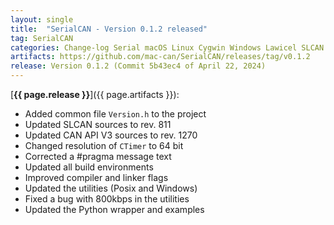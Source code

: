 ```yaml
---
layout: single
title:  "SerialCAN - Version 0.1.2 released"
tag: SerialCAN
categories: Change-log Serial macOS Linux Cygwin Windows Lawicel SLCAN
artifacts: https://github.com/mac-can/SerialCAN/releases/tag/v0.1.2
release: Version 0.1.2 (Commit 5b43ec4 of April 22, 2024)
---
```

[**{{ page.release }}**]({{ page.artifacts }}):

- Added common file `Version.h` to the project
- Updated SLCAN sources to rev. 811
- Updated CAN API V3 sources to rev. 1270
- Changed resolution of `CTimer` to 64 bit
- Corrected a #pragma message text
- Updated all build environments
- Improved compiler and linker flags
- Updated the utilities (Posix and Windows)
- Fixed a bug with 800kbps in the utilities
- Updated the Python wrapper and examples
